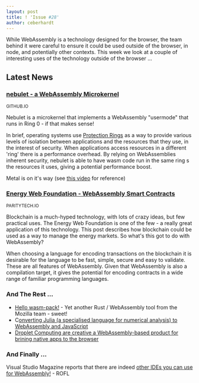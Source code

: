 ```yaml
---
layout: post
title: ! 'Issue #28'
author: ceberhardt
---
```


While WebAssembly is a technology designed for the browser, the team behind it were careful to ensure it could be used outside of the browser, in node, and potentially other contexts. This week we look at a couple of interesting uses of the technology outside of the browser ...

## Latest News

### [nebulet - a WebAssembly Microkernel](https://github.com/nebulet/nebulet)

<small>GITHUB.IO</small>

Nebulet is a microkernel that implements a WebAssembly "usermode" that runs in Ring 0 - if that makes sense!

In brief, operating systems use [Protection Rings](https://en.wikipedia.org/wiki/Protection_ring) as a way to provide various levels of isolation between applications and the resources that they use, in the interest of security. When applications access resources in a different 'ring' there is a performance overhead. By relying on WebAssemblies inherent security, nebulet is able to have wasm code run in the same ring s the resources it uses, giving a potential performance boost.

Metal is on it's way (see [this video](https://www.destroyallsoftware.com/talks/the-birth-and-death-of-javascript) for reference)

### [Energy Web Foundation - WebAssembly Smart Contracts](https://paritytech.io/private-transactions-webassembly-and-permissioning-new-features-energy-web-foundation-blockchain-for-energy/)

<small>PARITYTECH.IO</small>

Blockchain is a much-hyped technology, with lots of crazy ideas, but few practical uses. The Energy Web Foundation is one of the few - a really great application of this technology. This post describes how blockchain could be used as a way to manage the energy markets. So what's this got to do with WebAssembly?

When choosing a language for encoding transactions on the blockchain it is desirable for the language to be fast, simple, secure and easy to validate. These are all features of WebAssembly. Given that WebAssembly is also a compilation target, it gives the potential for encoding contracts in a wide range of familiar programming languages.


### And The Rest ...

 - [Hello wasm-pack!](https://hacks.mozilla.org/2018/04/hello-wasm-pack) - Yet another Rust / WebAssembly tool from the Mozilla team - sweet!
 - C[onverting Julia (a specialised language for numerical analysis) to WebAssembly and JavaScript](https://www.juliabloggers.com/converting-julia-to-javascript-and-webassembly/)
 - [Droplet Computing are creative a WebAssembly-based product for brining native apps to the browser](http://www.aboutchromebooks.com/news/droplet-brings-native-cross-platform-apps-to-browsers-through-webassembly/)

### And Finally ...

Visual Studio Magazine reports that there are indeed [other IDEs you can use for WebAssembly!](https://visualstudiomagazine.com/articles/2018/04/17/webassembly-studio.aspx?m=1) - ROFL
